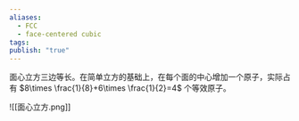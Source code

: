 ```yaml
---
aliases:
  - FCC
  - face-centered cubic
tags: 
publish: "true"
---
```


面心立方三边等长。在简单立方的基础上，在每个面的中心增加一个原子，实际占有 $8\times \frac{1}{8}+6\times \frac{1}{2}=4$ 个等效原子。

![[面心立方.png]]


